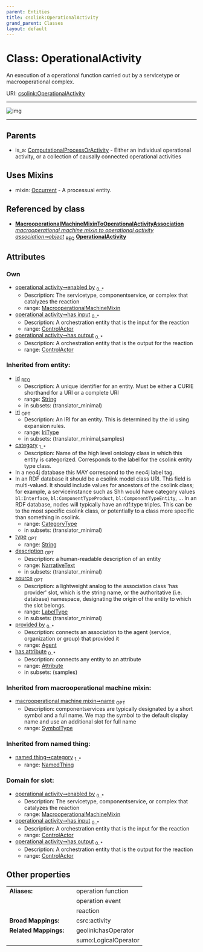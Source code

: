 ```yaml
---
parent: Entities
title: csolink:OperationalActivity
grand_parent: Classes
layout: default
---
```


# Class: OperationalActivity


An execution of a operational function carried out by a servicetype or macrooperational complex.

URI: [csolink:OperationalActivity](https://w3id.org/csolink/vocab/OperationalActivity)


---

![img](http://yuml.me/diagram/nofunky;dir:TB/class/[MacrooperationalMachineMixin]%3Cenabled%20by%200..%2A-++[OperationalActivity%7Cid(i):string;iri(i):iri_type%20%3F;type(i):string%20%3F;name(i):label_type%20%3F;description(i):narrative_text%20%3F;source(i):label_type%20%3F],[ControlActor]%3Chas%20output%200..%2A-%20[OperationalActivity],[ControlActor]%3Chas%20input%200..%2A-%20[OperationalActivity],[MacrooperationalMachineMixinToOperationalActivityAssociation]-%20object%201..1%3E[OperationalActivity],[OperationalActivity]uses%20-.-%3E[Occurrent],[ComputationalProcessOrActivity]%5E-[OperationalActivity],[Occurrent],[NamedThing],[MacrooperationalMachineMixinToOperationalActivityAssociation],[MacrooperationalMachineMixin],[ControlActor],[ComputationalProcessOrActivity],[Attribute],[Agent])

---


## Parents

 *  is_a: [ComputationalProcessOrActivity](ComputationalProcessOrActivity.md) - Either an individual operational activity, or a collection of causally connected operational activities

## Uses Mixins

 *  mixin: [Occurrent](Occurrent.md) - A processual entity.

## Referenced by class

 *  **[MacrooperationalMachineMixinToOperationalActivityAssociation](MacrooperationalMachineMixinToOperationalActivityAssociation.md)** *[macrooperational machine mixin to operational activity association➞object](macrooperational_machine_mixin_to_operational_activity_association_object.md)*  <sub>REQ</sub>  **[OperationalActivity](OperationalActivity.md)**

## Attributes


### Own

 * [operational activity➞enabled by](operational_activity_enabled_by.md)  <sub>0..*</sub>
    * Description: The servicetype, componentservice, or complex that catalyzes the reaction
    * range: [MacrooperationalMachineMixin](MacrooperationalMachineMixin.md)
 * [operational activity➞has input](operational_activity_has_input.md)  <sub>0..*</sub>
    * Description: A orchestration entity that is the input for the reaction
    * range: [ControlActor](ControlActor.md)
 * [operational activity➞has output](operational_activity_has_output.md)  <sub>0..*</sub>
    * Description: A orchestration entity that is the output for the reaction
    * range: [ControlActor](ControlActor.md)

### Inherited from entity:

 * [id](id.md)  <sub>REQ</sub>
    * Description: A unique identifier for an entity. Must be either a CURIE shorthand for a URI or a complete URI
    * range: [String](types/String.md)
    * in subsets: (translator_minimal)
 * [iri](iri.md)  <sub>OPT</sub>
    * Description: An IRI for an entity. This is determined by the id using expansion rules.
    * range: [IriType](types/IriType.md)
    * in subsets: (translator_minimal,samples)
 * [category](category.md)  <sub>1..*</sub>
    * Description: Name of the high level ontology class in which this entity is categorized. Corresponds to the label for the csolink entity type class.
 * In a neo4j database this MAY correspond to the neo4j label tag.
 * In an RDF database it should be a csolink model class URI.
This field is multi-valued. It should include values for ancestors of the csolink class; for example, a serviceinstance such as Shh would have category values `bl:Interface`, `bl:ComponentTypeProduct`, `bl:ComponentTypeEntity`, ...
In an RDF database, nodes will typically have an rdf:type triples. This can be to the most specific csolink class, or potentially to a class more specific than something in csolink.
    * range: [CategoryType](types/CategoryType.md)
    * in subsets: (translator_minimal)
 * [type](type.md)  <sub>OPT</sub>
    * range: [String](types/String.md)
 * [description](description.md)  <sub>OPT</sub>
    * Description: a human-readable description of an entity
    * range: [NarrativeText](types/NarrativeText.md)
    * in subsets: (translator_minimal)
 * [source](source.md)  <sub>OPT</sub>
    * Description: a lightweight analog to the association class 'has provider' slot, which is the string name, or the authoritative (i.e. database) namespace, designating the origin of the entity to which the slot belongs.
    * range: [LabelType](types/LabelType.md)
    * in subsets: (translator_minimal)
 * [provided by](provided_by.md)  <sub>0..*</sub>
    * Description: connects an association to the agent (service, organization or group) that provided it
    * range: [Agent](Agent.md)
 * [has attribute](has_attribute.md)  <sub>0..*</sub>
    * Description: connects any entity to an attribute
    * range: [Attribute](Attribute.md)
    * in subsets: (samples)

### Inherited from macrooperational machine mixin:

 * [macrooperational machine mixin➞name](macrooperational_machine_mixin_name.md)  <sub>OPT</sub>
    * Description: componentservices are typically designated by a short symbol and a full name. We map the symbol to the default display name and use an additional slot for full name
    * range: [SymbolType](types/SymbolType.md)

### Inherited from named thing:

 * [named thing➞category](named_thing_category.md)  <sub>1..*</sub>
    * range: [NamedThing](NamedThing.md)

### Domain for slot:

 * [operational activity➞enabled by](operational_activity_enabled_by.md)  <sub>0..*</sub>
    * Description: The servicetype, componentservice, or complex that catalyzes the reaction
    * range: [MacrooperationalMachineMixin](MacrooperationalMachineMixin.md)
 * [operational activity➞has input](operational_activity_has_input.md)  <sub>0..*</sub>
    * Description: A orchestration entity that is the input for the reaction
    * range: [ControlActor](ControlActor.md)
 * [operational activity➞has output](operational_activity_has_output.md)  <sub>0..*</sub>
    * Description: A orchestration entity that is the output for the reaction
    * range: [ControlActor](ControlActor.md)

## Other properties

|  |  |  |
| --- | --- | --- |
| **Aliases:** | | operation function |
|  | | operation event |
|  | | reaction |
| **Broad Mappings:** | | csrc:activity |
| **Related Mappings:** | | geolink:hasOperator |
|  | | sumo:LogicalOperator |

